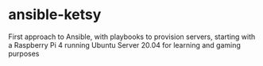 # ansible-ketsy
First approach to Ansible, with playbooks to provision servers, starting with a Raspberry Pi 4 running Ubuntu Server 20.04 for learning and gaming purposes
